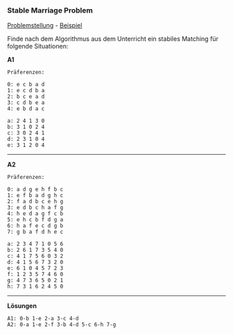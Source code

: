 ### Stable Marriage Problem

[Problemstellung](https://youtu.be/LMQ4d7biEuQ) - [Beispiel](https://youtu.be/pg_WADq6P90)

Finde nach dem Algorithmus aus dem Unterricht ein stabiles Matching für folgende Situationen:

**A1**

    Präferenzen:
    
    0: e c b a d
    1: e c d b a
    2: b c e a d
    3: c d b e a
    4: e b d a c
    
    a: 2 4 1 3 0
    b: 3 1 0 2 4
    c: 3 0 2 4 1
    d: 2 3 1 0 4
    e: 3 1 2 0 4

----

**A2**

    Präferenzen:
    
    0: a d g e h f b c
    1: e f b a d g h c
    2: f a d b c e h g
    3: e d b c h a f g
    4: h e d a g f c b
    5: e h c b f d g a
    6: h a f e c d g b
    7: g b a f d h e c
    
    a: 2 3 4 7 1 0 5 6
    b: 2 6 1 7 3 5 4 0
    c: 4 1 7 5 6 0 3 2
    d: 4 1 5 6 7 3 2 0
    e: 6 1 0 4 5 7 2 3
    f: 1 2 3 5 7 4 6 0
    g: 4 7 3 6 5 0 2 1
    h: 7 3 1 6 2 4 5 0

----

**Lösungen**

    A1: 0-b 1-e 2-a 3-c 4-d
    A2: 0-a 1-e 2-f 3-b 4-d 5-c 6-h 7-g 